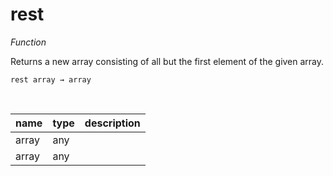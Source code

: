 # rest

_Function_

Returns a new array consisting of all but the first element of the given array.

<pre><code>rest array &rarr; array</code></pre>
<br>

| name | type | description |
|------|------|-------------|
|array|any||
|array|any||


